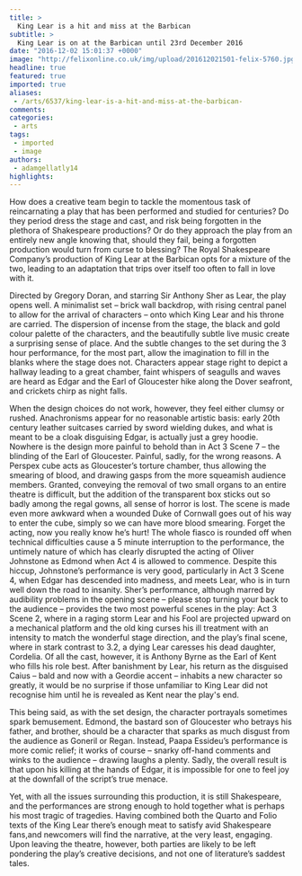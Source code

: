 ```yaml
---
title: >
  King Lear is a hit and miss at the Barbican
subtitle: >
  King Lear is on at the Barbican until 23rd December 2016
date: "2016-12-02 15:01:37 +0000"
image: "http://felixonline.co.uk/img/upload/201612021501-felix-5760.jpg"
headline: true
featured: true
imported: true
aliases:
 - /arts/6537/king-lear-is-a-hit-and-miss-at-the-barbican-
comments:
categories:
 - arts
tags:
 - imported
 - image
authors:
 - adamgellatly14
highlights:
---
```


How does a creative team begin to tackle the momentous task of reincarnating a play that has been performed and studied for centuries? Do they period dress the stage and cast, and risk being forgotten in the plethora of Shakespeare productions? Or do they approach the play from an entirely new angle knowing that, should they fail, being a forgotten production would turn from curse to blessing? The Royal Shakespeare Company’s production of King Lear at the Barbican opts for a mixture of the two, leading to an adaptation that trips over itself too often to fall in love with it.

Directed by Gregory Doran, and starring Sir Anthony Sher as Lear, the play opens well. A minimalist set – brick wall backdrop, with rising central panel to allow for the arrival of characters – onto which King Lear and his throne are carried. The dispersion of incense from the stage, the black and gold colour palette of the characters, and the beautifully subtle live music create a surprising sense of place. And the subtle changes to the set during the 3 hour performance, for the most part, allow the imagination to fill in the blanks where the stage does not. Characters appear stage right to depict a hallway leading to a great chamber, faint whispers of seagulls and waves are heard as Edgar and the Earl of Gloucester hike along the Dover seafront, and crickets chirp as night falls.

When the design choices do not work, however, they feel either clumsy or rushed. Anachronisms appear for no reasonable artistic basis: early 20th century leather suitcases carried by sword wielding dukes, and what is meant to be a cloak disguising Edgar, is actually just a grey hoodie. Nowhere is the design more painful to behold than in Act 3 Scene 7 – the blinding of the Earl of Gloucester. Painful, sadly, for the wrong reasons. A Perspex cube acts as Gloucester’s torture chamber, thus allowing the smearing of blood, and drawing gasps from the more squeamish audience members. Granted, conveying the removal of two small organs to an entire theatre is difficult, but the addition of the transparent box sticks out so badly among the regal gowns, all sense of horror is lost. The scene is made even more awkward when a wounded Duke of Cornwall goes out of his way to enter the cube, simply so we can have more blood smearing. Forget the acting, now you really know he’s hurt! The whole fiasco is rounded off when technical difficulties cause a 5 minute interruption to the performance, the untimely nature of which has clearly disrupted the acting of Oliver Johnstone as Edmond when Act 4 is allowed to commence.
Despite this hiccup, Johnstone’s performance is very good, particularly in Act 3 Scene 4, when  Edgar has descended into madness, and meets Lear, who is in turn well down the road to insanity. Sher’s performance, although marred by audibility problems in the opening scene – please stop turning your back to the audience – provides the two most powerful scenes in the play: Act 3 Scene 2, where in a raging storm Lear and his Fool are projected upward on a mechanical platform and the old king curses his ill treatment with an intensity to match the wonderful stage direction, and the play’s final scene, where in stark contrast to 3.2, a dying Lear caresses his dead daughter, Cordelia. Of all the cast, however, it is Anthony Byrne as the Earl of Kent who fills his role best. After banishment by Lear, his return as the disguised Caius – bald and now with a Geordie accent – inhabits a new character so greatly, it would be no surprise if those unfamiliar to King Lear did not recognise him until he is revealed as Kent near the play's end.

This being said, as with the set design, the character portrayals sometimes spark bemusement. Edmond, the bastard son of Gloucester who betrays his father, and brother, should be a character that sparks as much disgust from the audience as Goneril or Regan. Instead, Paapa Essideu’s performance is more comic relief; it works of course – snarky off-hand comments and winks to the audience – drawing laughs a plenty. Sadly, the overall result is that upon his killing at the hands of Edgar, it is impossible for one to feel joy at the downfall of the script’s true menace.

Yet, with all the issues surrounding this production, it is still Shakespeare, and the performances are strong enough to hold together what is perhaps his most tragic of tragedies. Having combined both the Quarto and Folio texts of the King Lear there’s enough meat to satisfy avid Shakespeare fans,and newcomers will find the narrative, at the very least, engaging. Upon leaving the theatre, however, both parties are likely to be left pondering the play’s creative decisions, and not one of literature’s saddest tales.
